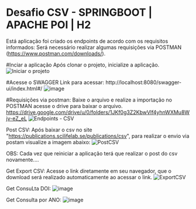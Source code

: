# Desafio CSV - SPRINGBOOT | APACHE POI | H2
Está aplicação foi criado os endpoints de acordo com os requisitos informados:
Será necessário realizar algumas requisições via POSTMAN (https://www.postman.com/downloads/).

#Inciar a aplicação
Após clonar o projeto, inicialize a aplicação.
![Iniciar o projeto](https://github.com/user-attachments/assets/e940a7fc-3523-42a0-b959-a1230664f6c4)

#Acesse o  SWAGGER
Link para acessar: http://localhost:8080/swagger-ui/index.html#/
![image](https://github.com/user-attachments/assets/38bf2077-36d1-426d-85cb-9b24d157fd9f)

#Requisições via postman:
Baixe o arquivo e realize a importação no POSTMAN acesse o drive para baixar o arquivo.
https://drive.google.com/drive/u/0/folders/1JKf0g3Z2KbwVlf4yhnWXMu8Wjv-eZ_eL
![Endpoints - CSV](https://github.com/user-attachments/assets/5737d8ac-de51-42c7-aaf5-7709d1c8848c)

Post CSV:
Após baixar o csv no site "https://publications.scilifelab.se/publications/csv", para realizar o envio via postam visualize a imagem abaixo:
![PostCSV](https://github.com/user-attachments/assets/67f83eb5-55e4-4217-9666-170d98ca0f1e)

OBS: Cada vez  que reiniciar a aplicação terá que realizar o post do  csv novamente....

Get Export CSV:
Acesse o link diretamente em seu navegador, que o download será realizado automaticamente ao acessar o link.
![ExportCSV](https://github.com/user-attachments/assets/2dee964a-020a-4148-9b92-1ccb55d833d8)

Get ConsuLta DOI:
![image](https://github.com/user-attachments/assets/e1537e58-2e3b-41b6-b642-a37274e1b9f7)

Get Consulta por ANO:
![image](https://github.com/user-attachments/assets/15a5ddcf-22f9-4dbc-9190-2207c516e80c)



